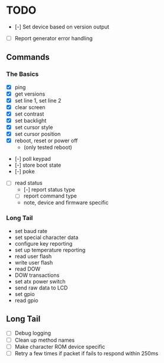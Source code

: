 # TODO

- [-] Set device based on version output
- [ ] Report generator error handling

## Commands

### The Basics

- [x] ping
- [x] get versions
- [x] set line 1, set line 2
- [x] clear screen
- [x] set contrast
- [x] set backlight
- [x] set cursor style
- [x] set cursor position
- [x] reboot, reset or power off
  - (only tested reboot)
- [-] poll keypad
- [-] store boot state
- [-] poke
- [ ] read status
  - [-] report status type
  - [ ] report command type
  - note, device and firmware specific

### Long Tail

- set baud rate
- set special character data
- configure key reporting
- set up temperature reporting
- read user flash
- write user flash
- read DOW
- DOW transactions
- set atx power switch
- send raw data to LCD
- set gpio
- read gpio

## Long Tail

- [ ] Debug logging
- [ ] Clean up method names
- [ ] Make character ROM device specific
- [ ] Retry a few times if packet if fails to respond within 250ms
